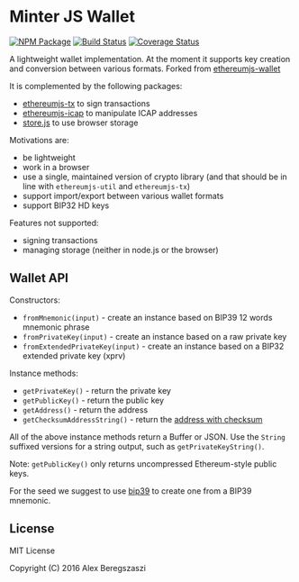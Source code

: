 # Minter JS Wallet

[![NPM Package](https://img.shields.io/npm/v/ethereumjs-wallet.svg?style=flat-square)](https://www.npmjs.org/package/ethereumjs-wallet)
[![Build Status](https://travis-ci.org/ethereumjs/ethereumjs-wallet.svg?branch=master)](https://travis-ci.org/ethereumjs/ethereumjs-wallet)
[![Coverage Status](https://img.shields.io/coveralls/ethereumjs/ethereumjs-wallet.svg?style=flat-square)](https://coveralls.io/r/ethereumjs/ethereumjs-wallet)

A lightweight wallet implementation. At the moment it supports key creation and conversion between various formats.
Forked from [ethereumjs-wallet](https://github.com/ethereumjs/ethereumjs-wallet)

It is complemented by the following packages:
- [ethereumjs-tx](https://github.com/ethereumjs/ethereumjs-tx) to sign transactions
- [ethereumjs-icap](https://github.com/ethereumjs/ethereumjs-icap) to manipulate ICAP addresses
- [store.js](https://github.com/marcuswestin/store.js) to use browser storage

Motivations are:
- be lightweight
- work in a browser
- use a single, maintained version of crypto library (and that should be in line with `ethereumjs-util` and `ethereumjs-tx`)
- support import/export between various wallet formats
- support BIP32 HD keys

Features not supported:
- signing transactions
- managing storage (neither in node.js or the browser)

## Wallet API

Constructors:

* `fromMnemonic(input)` - create an instance based on BIP39 12 words mnemonic phrase
* `fromPrivateKey(input)` - create an instance based on a raw private key
* `fromExtendedPrivateKey(input)` - create an instance based on a BIP32 extended private key (xprv)

Instance methods:

* `getPrivateKey()` - return the private key
* `getPublicKey()` - return the public key
* `getAddress()` - return the address
* `getChecksumAddressString()` - return the [address with checksum](https://github.com/ethereum/EIPs/issues/55)

All of the above instance methods return a Buffer or JSON. Use the `String` suffixed versions for a string output, such as `getPrivateKeyString()`.

Note: `getPublicKey()` only returns uncompressed Ethereum-style public keys.

For the seed we suggest to use [bip39](https://npmjs.org/package/bip39) to create one from a BIP39 mnemonic.

## License

MIT License

Copyright (C) 2016 Alex Beregszaszi
